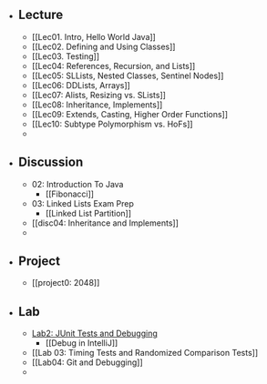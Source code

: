 - ## Lecture
	- [[Lec01. Intro, Hello World Java]]
	- [[Lec02. Defining and Using Classes]]
	- [[Lec03. Testing]]
	- [[Lec04: References, Recursion, and Lists]]
	- [[Lec05: SLLists, Nested Classes, Sentinel Nodes]]
	- [[Lec06: DDLists, Arrays]]
	- [[Lec07: Alists, Resizing vs. SLists]]
	- [[Lec08: Inheritance, Implements]]
	- [[Lec09: Extends, Casting, Higher Order Functions]]
	- [[Lec10: Subtype Polymorphism vs. HoFs]]
	-
- ## Discussion
	- 02: Introduction To Java
		- [[Fibonacci]]
	- 03: Linked Lists Exam Prep
		- [[Linked List Partition]]
	- [[disc04: Inheritance and Implements]]
	-
- ## Project
	- [[project0: 2048]]
- ## Lab
	- [Lab2: JUnit Tests and Debugging](https://sp21.datastructur.es/materials/lab/lab2/lab2)
		- [[Debug in IntelliJ]]
	- [[Lab 03: Timing Tests and Randomized Comparison Tests]]
	- [[Lab04: Git and Debugging]]
	-